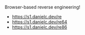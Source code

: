Browser-based reverse engineering!
- https://s1.danielc.dev/re
- https://s1.danielc.dev/re64
- https://s1.danielc.dev/re86
